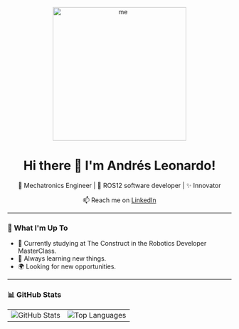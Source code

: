 <p align="center">
  <img src="me.jpg" width="300" alt="me">
</p>

<h1 align="center">Hi there 👋 I'm Andrés Leonardo!</h1>

<p align="center">
  🚀 Mechatronics Engineer | 🧠 ROS12 software developer | ✨ Innovator
</p>

<p align="center">
  📫 Reach me on <a href="https://www.linkedin.com/in/andrés-leonardo/">LinkedIn</a>
</p>

---

### 🌟 What I'm Up To

- 🔭 Currently studying at The Construct in the Robotics Developer MasterClass.
- 🌱 Always learning new things.
- 🌍 Looking for new opportunities.

---

### 📊 GitHub Stats

<div align="center">
  <table>
    <tr>
      <td>
        <img src="https://github-readme-stats.vercel.app/api?username=Andy-Leo10&show_icons=true&theme=dark&rank_icon=github" alt="GitHub Stats">
      </td>
      <td>
        <img src="https://github-readme-stats.vercel.app/api/top-langs/?username=Andy-Leo10&layout=donut&theme=dark" alt="Top Languages">
      </td>
    </tr>
  </table>
</div>

<!--
**Andy-Leo10/Andy-Leo10** is a ✨ _special_ ✨ repository because its `README.md` (this file) appears on your GitHub profile.

Here are some ideas to get you started:

- 🔭 I’m currently working on ...
- 🌱 I’m currently learning ...
- 👯 I’m looking to collaborate on ...
- 🤔 I’m looking for help with ...
- 💬 Ask me about ...
- 📫 How to reach me: ...
- 😄 Pronouns: ...
- ⚡ Fun fact: ...
-->
